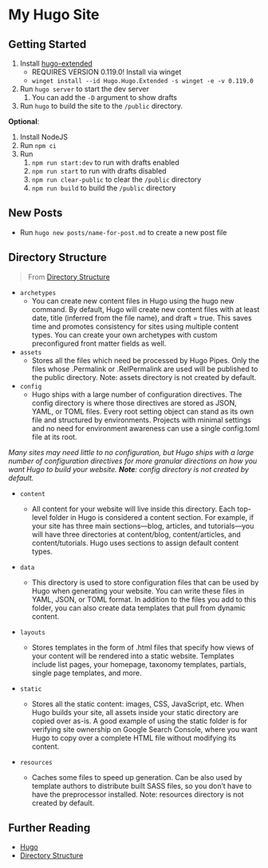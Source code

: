# My Hugo Site

## Getting Started

1. Install [hugo-extended](https://gohugo.io/getting-started/installing)
    - REQUIRES VERSION 0.119.0! Install via winget
    - `winget install --id Hugo.Hugo.Extended -s winget -e -v 0.119.0`
2. Run `hugo server` to start the dev server
   1. You can add the `-D` argument to show drafts
3. Run `hugo` to build the site to the `/public` directory.

**Optional**:

1. Install NodeJS
2. Run `npm ci`
3. Run
   1. `npm run start:dev` to run with drafts enabled
   2. `npm run start` to run with drafts disabled
   3. `npm run clear-public` to clear the `/public` directory
   4. `npm run build` to build the `/public` directory

## New Posts

- Run `hugo new posts/name-for-post.md` to create a new post file

## Directory Structure

> From [Directory Structure](https://gohugo.io/getting-started/directory-structure/)

- `archetypes`
  - You can create new content files in Hugo using the hugo new command. By default, Hugo will create new content files with at least date, title (inferred from the file name), and draft = true. This saves time and promotes consistency for sites using multiple content types. You can create your own archetypes with custom preconfigured front matter fields as well.
- `assets`
    - Stores all the files which need be processed by Hugo Pipes. Only the files whose .Permalink or .RelPermalink are used will be published to the public directory. Note: assets directory is not created by default.
- `config`
    - Hugo ships with a large number of configuration directives. The config directory is where those directives are stored as JSON, YAML, or TOML files. Every root setting object can stand as its own file and structured by environments. Projects with minimal settings and no need for environment awareness can use a single config.toml file at its root.

_Many sites may need little to no configuration, but Hugo ships with a large number of configuration directives for more granular directions on how you want Hugo to build your website. **Note**: config directory is not created by default._

- `content`
    - All content for your website will live inside this directory. Each top-level folder in Hugo is considered a content section. For example, if your site has three main sections—blog, articles, and tutorials—you will have three directories at content/blog, content/articles, and content/tutorials. Hugo uses sections to assign default content types.
- `data`
    - This directory is used to store configuration files that can be used by Hugo when generating your website. You can write these files in YAML, JSON, or TOML format. In addition to the files you add to this folder, you can also create data templates that pull from dynamic content.
- `layouts`
    - Stores templates in the form of .html files that specify how views of your content will be rendered into a static website. Templates include list pages, your homepage, taxonomy templates, partials, single page templates, and more.
- `static`
    - Stores all the static content: images, CSS, JavaScript, etc. When Hugo builds your site, all assets inside your static directory are copied over as-is. A good example of using the static folder is for verifying site ownership on Google Search Console, where you want Hugo to copy over a complete HTML file without modifying its content.

- `resources`
    - Caches some files to speed up generation. Can be also used by template authors to distribute built SASS files, so you don’t have to have the preprocessor installed. Note: resources directory is not created by default.

## Further Reading

- [Hugo](https://gohugo.io/getting-started/quick-start/)
- [Directory Structure](https://gohugo.io/getting-started/directory-structure/)
